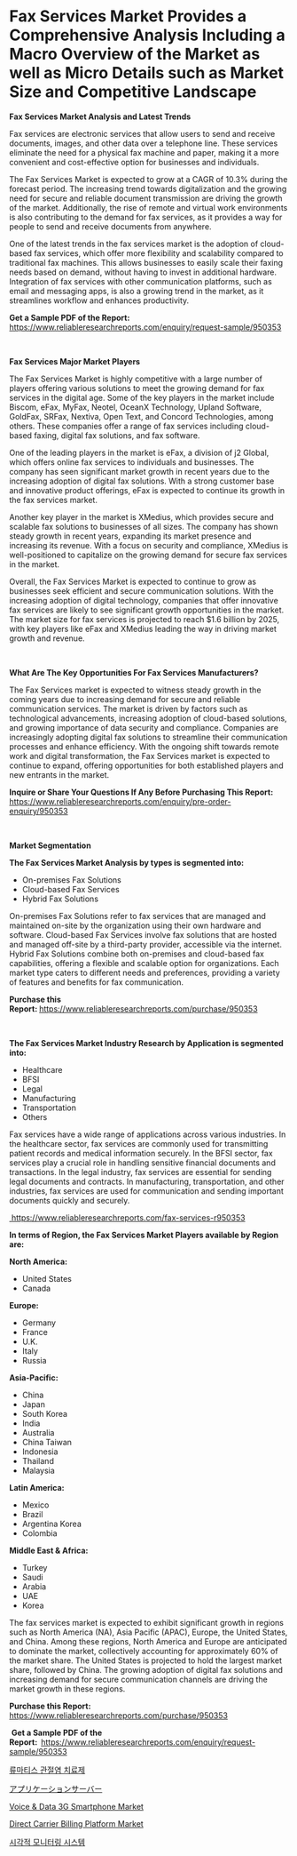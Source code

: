 <p><h1>Fax Services Market Provides a Comprehensive Analysis Including a Macro Overview of the Market as well as Micro Details such as Market Size and Competitive Landscape</h1></p><p><strong>Fax Services Market Analysis and Latest Trends</strong></p>
<p><p>Fax services are electronic services that allow users to send and receive documents, images, and other data over a telephone line. These services eliminate the need for a physical fax machine and paper, making it a more convenient and cost-effective option for businesses and individuals.</p><p>The Fax Services Market is expected to grow at a CAGR of 10.3% during the forecast period. The increasing trend towards digitalization and the growing need for secure and reliable document transmission are driving the growth of the market. Additionally, the rise of remote and virtual work environments is also contributing to the demand for fax services, as it provides a way for people to send and receive documents from anywhere.</p><p>One of the latest trends in the fax services market is the adoption of cloud-based fax services, which offer more flexibility and scalability compared to traditional fax machines. This allows businesses to easily scale their faxing needs based on demand, without having to invest in additional hardware. Integration of fax services with other communication platforms, such as email and messaging apps, is also a growing trend in the market, as it streamlines workflow and enhances productivity.</p></p>
<p><strong>Get a Sample PDF of the Report:&nbsp;</strong> <a href="https://www.reliableresearchreports.com/enquiry/request-sample/950353">https://www.reliableresearchreports.com/enquiry/request-sample/950353</a></p>
<p>&nbsp;</p>
<p><strong>Fax Services Major Market Players</strong></p>
<p><p>The Fax Services Market is highly competitive with a large number of players offering various solutions to meet the growing demand for fax services in the digital age. Some of the key players in the market include Biscom, eFax, MyFax, Neotel, OceanX Technology, Upland Software, GoldFax, SRFax, Nextiva, Open Text, and Concord Technologies, among others. These companies offer a range of fax services including cloud-based faxing, digital fax solutions, and fax software.</p><p>One of the leading players in the market is eFax, a division of j2 Global, which offers online fax services to individuals and businesses. The company has seen significant market growth in recent years due to the increasing adoption of digital fax solutions. With a strong customer base and innovative product offerings, eFax is expected to continue its growth in the fax services market.</p><p>Another key player in the market is XMedius, which provides secure and scalable fax solutions to businesses of all sizes. The company has shown steady growth in recent years, expanding its market presence and increasing its revenue. With a focus on security and compliance, XMedius is well-positioned to capitalize on the growing demand for secure fax services in the market.</p><p>Overall, the Fax Services Market is expected to continue to grow as businesses seek efficient and secure communication solutions. With the increasing adoption of digital technology, companies that offer innovative fax services are likely to see significant growth opportunities in the market. The market size for fax services is projected to reach $1.6 billion by 2025, with key players like eFax and XMedius leading the way in driving market growth and revenue.</p></p>
<p>&nbsp;</p>
<p><strong>What Are The Key Opportunities For Fax Services Manufacturers?</strong></p>
<p><p>The Fax Services market is expected to witness steady growth in the coming years due to increasing demand for secure and reliable communication services. The market is driven by factors such as technological advancements, increasing adoption of cloud-based solutions, and growing importance of data security and compliance. Companies are increasingly adopting digital fax solutions to streamline their communication processes and enhance efficiency. With the ongoing shift towards remote work and digital transformation, the Fax Services market is expected to continue to expand, offering opportunities for both established players and new entrants in the market.</p></p>
<p><strong>Inquire or Share Your Questions If Any Before Purchasing This Report:</strong> <a href="https://www.reliableresearchreports.com/enquiry/pre-order-enquiry/950353">https://www.reliableresearchreports.com/enquiry/pre-order-enquiry/950353</a></p>
<p>&nbsp;</p>
<p><strong>Market Segmentation</strong></p>
<p><strong>The Fax Services Market Analysis by types is segmented into:</strong></p>
<p><ul><li>On-premises Fax Solutions</li><li>Cloud-based Fax Services</li><li>Hybrid Fax Solutions</li></ul></p>
<p><p>On-premises Fax Solutions refer to fax services that are managed and maintained on-site by the organization using their own hardware and software. Cloud-based Fax Services involve fax solutions that are hosted and managed off-site by a third-party provider, accessible via the internet. Hybrid Fax Solutions combine both on-premises and cloud-based fax capabilities, offering a flexible and scalable option for organizations. Each market type caters to different needs and preferences, providing a variety of features and benefits for fax communication.</p></p>
<p><strong>Purchase this Report:&nbsp;</strong><a href="https://www.reliableresearchreports.com/purchase/950353">https://www.reliableresearchreports.com/purchase/950353</a></p>
<p>&nbsp;</p>
<p><strong>The Fax Services Market Industry Research by Application is segmented into:</strong></p>
<p><ul><li>Healthcare</li><li>BFSI</li><li>Legal</li><li>Manufacturing</li><li>Transportation</li><li>Others</li></ul></p>
<p><p>Fax services have a wide range of applications across various industries. In the healthcare sector, fax services are commonly used for transmitting patient records and medical information securely. In the BFSI sector, fax services play a crucial role in handling sensitive financial documents and transactions. In the legal industry, fax services are essential for sending legal documents and contracts. In manufacturing, transportation, and other industries, fax services are used for communication and sending important documents quickly and securely.</p></p>
<p><a href="https://www.reliableresearchreports.com/fax-services-r950353">&nbsp;https://www.reliableresearchreports.com/fax-services-r950353</a></p>
<p><strong>In terms of Region, the Fax Services Market Players available by Region are:</strong></p>
<p>
    <p> <strong> North America: </strong>
        <ul>
            <li>United States</li>
            <li>Canada</li>
        </ul>
        </p> 
    <p> <strong> Europe: </strong>
        <ul>
            <li>Germany</li>
            <li>France</li>
            <li>U.K.</li>
            <li>Italy</li>
            <li>Russia</li>
        </ul>
        </p> 
    <p> <strong> Asia-Pacific: </strong>
        <ul>
            <li>China</li>
            <li>Japan</li>
            <li>South Korea</li>
            <li>India</li>
            <li>Australia</li>
            <li>China Taiwan</li>
            <li>Indonesia</li>
            <li>Thailand</li>
            <li>Malaysia</li>
        </ul>
        </p> 
    <p> <strong> Latin America: </strong>
        <ul>
            <li>Mexico</li>
            <li>Brazil</li>
            <li>Argentina Korea</li>
            <li>Colombia</li>
        </ul>
        </p> 
    <p> <strong> Middle East & Africa: </strong>
        <ul>
            <li>Turkey</li>
            <li>Saudi</li>
            <li>Arabia</li>
            <li>UAE</li>
            <li>Korea</li>
        </ul>
    </p>
    </p>
<p><p>The fax services market is expected to exhibit significant growth in regions such as North America (NA), Asia Pacific (APAC), Europe, the United States, and China. Among these regions, North America and Europe are anticipated to dominate the market, collectively accounting for approximately 60% of the market share. The United States is projected to hold the largest market share, followed by China. The growing adoption of digital fax solutions and increasing demand for secure communication channels are driving the market growth in these regions.</p></p>
<p><strong>Purchase this Report: </strong><a href="https://www.reliableresearchreports.com/purchase/950353">https://www.reliableresearchreports.com/purchase/950353</a></p>
<p>&nbsp;<strong>Get a Sample PDF of the Report:&nbsp;&nbsp;</strong><a href="https://www.reliableresearchreports.com/enquiry/request-sample/950353">https://www.reliableresearchreports.com/enquiry/request-sample/950353</a></p>
<p><strong></strong></p>
<p><p><a href="https://medium.com/@leeanford76845djf/%EB%A5%98%EB%A8%B8%ED%8B%B0%EC%8A%A4%EA%B4%80%EC%A0%88%EC%97%BC-%EC%95%BD%EB%AC%BC-%EC%8B%9C%EC%9E%A5-%ED%86%B5%EC%B0%B0-%EC%8B%9C%EC%9E%A5-%EB%8F%99%ED%96%A5-%EC%84%B1%EC%9E%A5-2024%EB%85%84%EB%B6%80%ED%84%B0-2031%EB%85%84%EA%B9%8C%EC%A7%80-%EC%98%88%EC%83%81%EB%90%9C-%EA%B2%B0%EA%B3%BC-304f4226ba59">류마티스 관절염 치료제</a></p><p><a href="https://github.com/pepo3k/Market-Research-Report-List-1/blob/main/299133252804.md">アプリケーションサーバー</a></p><p><a href="https://issuu.com/reportprime-2/docs/voice-data-3g-smartphone-market-size-2030.pptx">Voice & Data 3G Smartphone Market</a></p><p><a href="https://github.com/sofayahoo2023/Market-Research-Report-List-4/blob/main/direct-carrier-billing-platform-market.md">Direct Carrier Billing Platform Market</a></p><p><a href="https://github.com/vss5505pa7z1p/Market-Research-Report-List-2/blob/main/540421948651.md">시각적 모니터링 시스템</a></p></p>